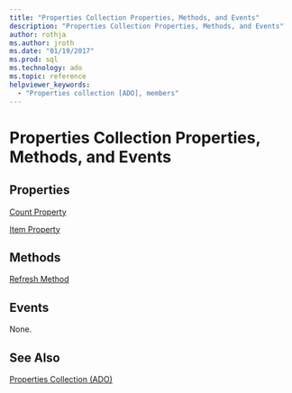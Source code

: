 ```yaml
---
title: "Properties Collection Properties, Methods, and Events"
description: "Properties Collection Properties, Methods, and Events"
author: rothja
ms.author: jroth
ms.date: "01/19/2017"
ms.prod: sql
ms.technology: ado
ms.topic: reference
helpviewer_keywords:
  - "Properties collection [ADO], members"
---
```

# Properties Collection Properties, Methods, and Events
## Properties  
 [Count Property](./count-property-ado.md)  
  
 [Item Property](./item-property-ado.md)  
  
## Methods  
 [Refresh Method](./refresh-method-ado.md)  
  
## Events  
 None.  
  
## See Also  
 [Properties Collection (ADO)](./properties-collection-ado.md)